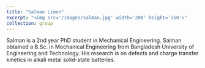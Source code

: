 ```yaml
---
title: "Salman Limon"
excerpt: "<img src='/images/salman.jpg' width='200' height='150'>"
collection: group
---
```


Salman is a 2nd year PhD student in Mechanical Engineering. Salman obtained a B.Sc. in Mechanical Engineering from Bangladesh University of Engineering and Technology. His research is on defects and charge transfer kinetics in alkali metal solid-state batteries.
